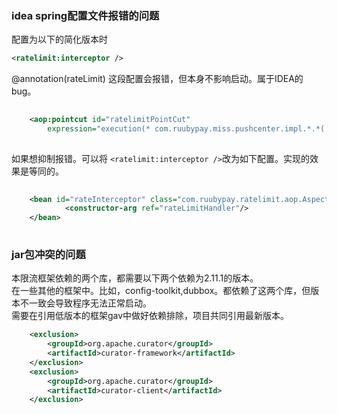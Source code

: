 ### idea spring配置文件报错的问题

配置为以下的简化版本时
```xml
<ratelimit:interceptor /> 
```
@annotation(rateLimit) 这段配置会报错，但本身不影响启动。属于IDEA的bug。
```xml
       
    <aop:pointcut id="ratelimitPointCut"
        expression="execution(* com.ruubypay.miss.pushcenter.impl.*.*(..)) &amp;&amp;@annotation(rateLimit)"/>
             
```
如果想抑制报错。可以将 `<ratelimit:interceptor />`改为如下配置。实现的效果是等同的。
```xml
       
    <bean id="rateInterceptor" class="com.ruubypay.ratelimit.aop.AspectjAopInterceptor">
            <constructor-arg ref="rateLimitHandler"/>
    </bean>
             
```

### jar包冲突的问题

本限流框架依赖的两个库，都需要以下两个依赖为2.11.1的版本。<br/>
在一些其他的框架中。比如，config-toolkit,dubbox。都依赖了这两个库，但版本不一致会导致程序无法正常启动。<br/>
需要在引用低版本的框架gav中做好依赖排除，项目共同引用最新版本。<br/>
```xml
    <exclusion>
        <groupId>org.apache.curator</groupId>
        <artifactId>curator-framework</artifactId>
    </exclusion>
    <exclusion>
        <groupId>org.apache.curator</groupId>
        <artifactId>curator-client</artifactId>
    </exclusion>
```
    